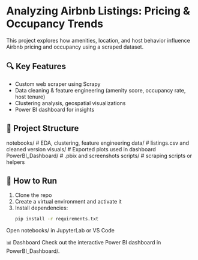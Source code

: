 # Analyzing Airbnb Listings: Pricing & Occupancy Trends

This project explores how amenities, location, and host behavior influence Airbnb pricing and occupancy using a scraped dataset.

## 🔍 Key Features
- Custom web scraper using Scrapy
- Data cleaning & feature engineering (amenity score, occupancy rate, host tenure)
- Clustering analysis, geospatial visualizations
- Power BI dashboard for insights

## 📁 Project Structure

notebooks/ # EDA, clustering, feature engineering
data/ # listings.csv and cleaned version
visuals/ # Exported plots used in dashboard
PowerBI_Dashboard/ # .pbix and screenshots
scripts/ # scraping scripts or helpers


## 🚀 How to Run
1. Clone the repo
2. Create a virtual environment and activate it
3. Install dependencies:
   ```bash
   pip install -r requirements.txt
Open notebooks/ in JupyterLab or VS Code

📊 Dashboard
Check out the interactive Power BI dashboard in PowerBI_Dashboard/.